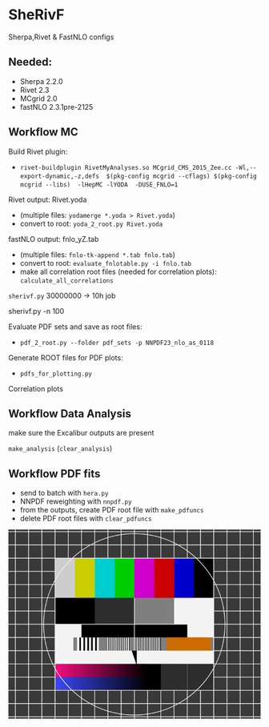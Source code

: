 # SheRivF
Sherpa,Rivet &amp; FastNLO configs


## Needed:
* Sherpa 2.2.0
* Rivet 2.3
* MCgrid 2.0
* fastNLO 2.3.1pre-2125


## Workflow MC
Build Rivet plugin:
* `rivet-buildplugin RivetMyAnalyses.so MCgrid_CMS_2015_Zee.cc -Wl,--export-dynamic,-z,defs  $(pkg-config mcgrid --cflags) $(pkg-config mcgrid --libs)  -lHepMC -lYODA  -DUSE_FNLO=1`

Rivet output: Rivet.yoda
* (multiple files: `yodamerge *.yoda > Rivet.yoda`)
* convert to root: `yoda_2_root.py Rivet.yoda`

fastNLO output: fnlo_yZ.tab
* (multiple files: `fnlo-tk-append *.tab fnlo.tab`)
* convert to root: `evaluate_fnlotable.py -i fnlo.tab`
* make all correlation root files (needed for correlation plots): `calculate_all_correlations`

`sherivf.py`
30000000 -> 10h job

sherivf.py -n 100


Evaluate PDF sets and save as root files:
* `pdf_2_root.py --folder pdf_sets -p NNPDF23_nlo_as_0118`

Generate ROOT files for PDF plots:
* `pdfs_for_plotting.py`

Correlation plots

## Workflow Data Analysis
make sure the Excalibur outputs are present

`make_analysis`
(`clear_analysis`)


## Workflow PDF fits
* send to batch with `hera.py`
* NNPDF reweighting with `nnpdf.py`
* from the outputs, create PDF root file with `make_pdfuncs`
* delete PDF root files with `clear_pdfuncs`


![My image](docs/test.png?raw=true)

